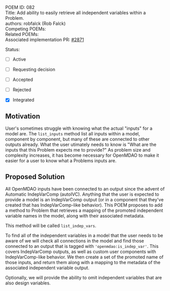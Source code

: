 POEM ID: 082  
Title: Add ability to easily retrieve all independent variables within a Problem.  
authors: robfalck (Rob Falck)  
Competing POEMs:  
Related POEMs:  
Associated implementation PR: [#2871](https://github.com/OpenMDAO/OpenMDAO/pull/2871)  

Status:

- [ ] Active
- [ ] Requesting decision
- [ ] Accepted
- [ ] Rejected
- [x] Integrated


## Motivation

User's sometimes struggle with knowing what the actual "inputs" for a model are.
The `list_inputs` method list all inputs within a model, component by component, but many of these are connected to
other outputs already.
What the user utimately needs to know is "What are the inputs that this Problem expects me to provide?"
As problem size and complexity increases, it has become necessary for OpenMDAO to make it easier for a user to 
know what a Problems inputs are.

## Proposed Solution

All OpenMDAO inputs have been connected to an output since the advent of Automatic IndepVarComp (autoIVC).
Anything that the user is expected to provide a model is an IndepVarComp output (or in a component that they've
created that has IndepVarComp-like behavior).
This POEM proposes to add a method to Problem that retrieves a mapping of the promoted independent variable names in the model,
along with their associated metadata.


This method will be called `list_indep_vars`.


To find all of the independent variables in a model that the user needs to be aware of we will check all connections
in the model and find those connected to an output that is tagged with `'openmdao:is_indep_var'`.  This covers
IndepVarComp outputs, as well as custom user components with IndepVarComp-like behavior.
We then create a set of the promoted name of those inputs, and return them along with a mapping to the metadata
of the associated independent variable output.

Optionally, we will provide the ability to omit independent variables that are also design variables.

